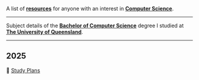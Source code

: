 A list of [**resources**](https://williamgleeson.github.io/computer.science/) for anyone with an interest in [**Computer Science**](https://en.wikipedia.org/wiki/Computer_science).

***

Subject details of the [**Bachelor of Computer Science**](https://eecs.uq.edu.au/current-students/academic-advice/bachelor-computer-science) degree I studied at [**The University of Queensland**](https://www.uq.edu.au/).

*** 

## 2025

🔖 [Study Plans](https://eecs.uq.edu.au/files/25769/BCompSc%202025%20All%20Plans.pdf)
